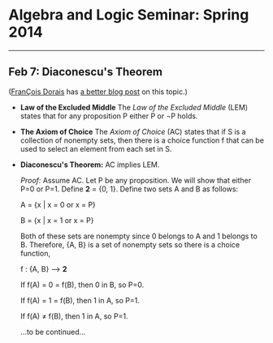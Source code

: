 # Algebra and Logic Seminar: Spring 2014

------------------------------------------------------------------------
## Feb 7: Diaconescu's Theorem
([Fran&#199;ois Dorais][] has [a better blog post][]  on this topic.)

+ **Law of the Excluded Middle**
  The *Law of the Excluded Middle* (LEM) states that for any proposition P
  either P or &not;P holds.

+ **The Axiom of Choice**
  The *Axiom of Choice* (AC) states that if S is a collection of nonempty sets,
  then there is a choice function f that can be used to select an element from
  each set in S.

+ **Diaconescu's Theorem:** AC implies LEM.
  
  *Proof:*  Assume AC.  Let P be any proposition.  We will show that either P=0
  or P=1.  Define **2** = {0, 1}.  Define two sets A and B as follows:
   
  A = {x | x = 0 or x = P}

  B = {x | x = 1 or x = P}
   
  Both of these sets are nonempty since 0 belongs to A and 1 belongs to
  B. Therefore, {A, B} is a set of nonempty sets so there is a choice function, 
   
  f : {A, B} --> **2**
   
  If f(A) = 0 = f(B), then 0 in B, so P=0.

  If f(A) = 1 = f(B), then 1 in A, so P=1.

  If f(A) &ne; f(B), then 1 in A, so P=1.

  ...to be continued...

[Fran&#199;ois Dorais]: http://dorais.org
[a better blog post]: http://dorais.org/archives/1031
